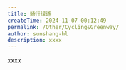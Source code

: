 ```yaml
---
title: 骑行绿道
createTime: 2024-11-07 00:12:49
permalink: /Other/Cycling&Greenway/
author: sunshang-hl
description: xxxx
---
```


xxxx